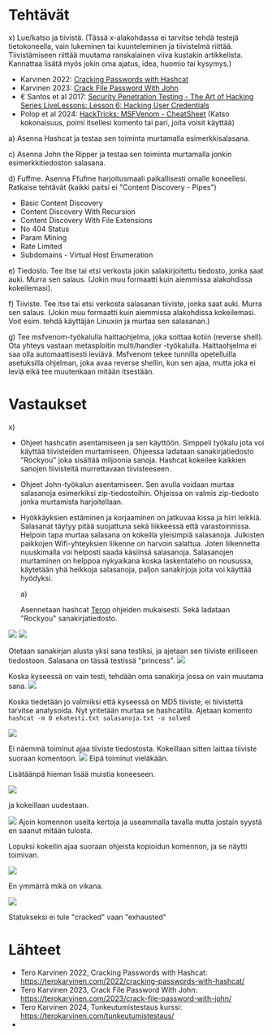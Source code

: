 # Tehtävät


x) Lue/katso ja tiivistä. (Tässä x-alakohdassa ei tarvitse tehdä testejä tietokoneella, vain lukeminen tai kuunteleminen ja tiivistelmä riittää. Tiivistämiseen riittää muutama ranskalainen viiva kustakin artikkelista. Kannattaa lisätä myös jokin oma ajatus, idea, huomio tai kysymys.)
- Karvinen 2022: [Cracking Passwords with Hashcat](https://terokarvinen.com/2022/cracking-passwords-with-hashcat/)
- Karvinen 2023: [Crack File Password With John](https://terokarvinen.com/2023/crack-file-password-with-john/)
- € Santos et al 2017: [Security Penetration Testing - The Art of Hacking Series LiveLessons: Lesson 6: Hacking User Credentials](https://www.oreilly.com/videos/security-penetration-testing/9780134833989/9780134833989-sptt_00_06_00_00/)
- Polop et al 2024: [HackTricks: MSFVenom - CheatSheet](https://book.hacktricks.xyz/generic-methodologies-and-resources/reverse-shells/msfvenom) (Katso kokonaisuus, poimi itsellesi komento tai pari, joita voisit käyttää)

a) Asenna Hashcat ja testaa sen toiminta murtamalla esimerkkisalasana.

c) Asenna John the Ripper ja testaa sen toiminta murtamalla jonkin esimerkkitiedoston salasana.

d) Fuffme. Asenna Ffufme harjoitusmaali paikallisesti omalle koneellesi. Ratkaise tehtävät (kaikki paitsi ei "Content Discovery - Pipes")
- Basic Content Discovery
- Content Discovery With Recursion
- Content Discovery With File Extensions
- No 404 Status
- Param Mining
- Rate Limited
- Subdomains - Virtual Host Enumeration

e) Tiedosto. Tee itse tai etsi verkosta jokin salakirjoitettu tiedosto, jonka saat auki. Murra sen salaus. (Jokin muu formaatti kuin aiemmissa alakohdissa kokeilemasi).

f) Tiiviste. Tee itse tai etsi verkosta salasanan tiiviste, jonka saat auki. Murra sen salaus. (Jokin muu formaatti kuin aiemmissa alakohdissa kokeilemasi. Voit esim. tehdä käyttäjän Linuxiin ja murtaa sen salasanan.)

g) Tee msfvenom-työkalulla haittaohjelma, joka soittaa kotiin (reverse shell). Ota yhteys vastaan metasploitin multi/handler -työkalulla.
Haittaohjelma ei saa olla automaattisesti leviävä. Msfvenom tekee tunnilla opetelluilla asetuksilla ohjelman, joka avaa reverse shellin, kun sen ajaa, mutta joka ei leviä eikä tee muutenkaan mitään itsestään.



# Vastaukset

x) 

- Ohjeet hashcatin asentamiseen ja sen käyttöön. Simppeli työkalu jota voi käyttää tiivisteiden murtamiseen. Ohjeessa ladataan sanakirjatiedosto "Rockyou" joka sisältää miljoonia sanoja. Hashcat kokeilee kaikkien sanojen
  tiivisteitä murrettavaan tiivisteeseen.
- Ohjeet John-työkalun asentamiseen. Sen avulla voidaan murtaa salasanoja esimerkiksi zip-tiedostoihin. Ohjeissa on valmis zip-tiedosto jonka murtamista harjoitellaan.
- Hyökkäyksien estäminen ja korjaaminen on jatkuvaa kissa ja hiiri leikkiä. Salasanat täytyy pitää suojattuna sekä liikkeessä että varastoinnissa. Helpoin tapa murtaa salasana on kokeilla yleisimpiä salasanoja. Julkisten paikkojen Wifi-yhteyksien liikenne on harvoin salattua. Joten liikennetta nuuskimalla voi helposti saada käsiinsä salasanoja. Salasanojen murtaminen on helppoa nykyaikana koska laskentateho on nousussa, käytetään yhä heikkoja salasanoja, paljon sanakirjoja joita voi käyttää hyödyksi.

  a)

   Asennetaan hashcat [Teron](https://terokarvinen.com/2022/cracking-passwords-with-hashcat/) ohjeiden mukaisesti. Sekä ladataan "Rockyou" sanakirjatiedosto.

![](https://github.com/user-attachments/assets/f7767e48-735c-4da7-894a-ecaae8544fde)
![](https://github.com/user-attachments/assets/52273c38-132b-43ef-8def-b532c671b518)

Otetaan sanakirjan alusta yksi sana testiksi, ja ajetaan sen tiiviste erilliseen tiedostoon. Salasana on tässä testissä "princess".
![](https://github.com/user-attachments/assets/0283ba8b-8129-43fa-a429-303881f50449)

Koska kyseessä on vain testi, tehdään oma sanakirja jossa on vain muutama sana.
![](https://github.com/user-attachments/assets/dcad4dee-9f55-46e5-b0c4-63c63ebaa0fa)

Koska tiedetään jo valmiiksi että kyseessä on MD5 tiiviste, ei tiivistettä tarvitse analysoida. Nyt yritetään murtaa se hashcatilla. Ajetaan komento `hashcat -m 0 ekatesti.txt salasanoja.txt -o solved`

![](https://github.com/user-attachments/assets/3d35dfd2-666d-4c5d-8ef8-f3dc316864eb)

Ei näemmä toiminut ajaa tiiviste tiedostosta. Kokeillaan sitten laittaa tiiviste suoraan komentoon.
![](https://github.com/user-attachments/assets/c30b9a40-f373-4d2d-ab1e-a5871cc8b699)
Eipä toiminut vieläkään. 

Lisätäänpä hieman lisää muistia koneeseen.

![](https://github.com/user-attachments/assets/d47ab2e0-76a8-4a3d-8788-8bfc1eb4afc6)

ja kokeillaan uudestaan.

![](https://github.com/user-attachments/assets/1d58b6c5-b649-41ad-859d-ea73d7beb221)
Ajoin komennon useita kertoja ja useammalla tavalla mutta jostain syystä en saanut mitään tulosta.

Lopuksi kokeilin ajaa suoraan ohjeista kopioidun komennon, ja se näytti toimivan. 

![](https://github.com/user-attachments/assets/5d4765eb-9fc8-454f-aedc-28085498a370)

En ymmärrä mikä on vikana. 

![](https://github.com/user-attachments/assets/3bccee59-6173-4c36-ae0a-1a9f16987567)

Statukseksi ei tule "cracked" vaan "exhausted"












# Lähteet

- Tero Karvinen 2022, Cracking Passwords with Hashcat: https://terokarvinen.com/2022/cracking-passwords-with-hashcat/
- Tero Karvinen 2023, Crack File Password With John: https://terokarvinen.com/2023/crack-file-password-with-john/
- Tero Karvinen 2024, Tunkeutumistestaus kurssi: https://terokarvinen.com/tunkeutumistestaus/
- 
